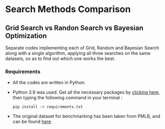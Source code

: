 # Search Methods Comparison

## Grid Search vs Randon Search vs Bayesian Optimization
Separate codes implementing each of Grid, Random and Bayesian Search along with a single algorithm, applying all three searches on the same datasets, so as to find out which one works the best.

### Requirements 
- All the codes are written in Python.
- Python 3.9 was used. Get all the necessary packages by [clicking here](requirements.txt), then typing the following command in your terminal : 

    ```
    pip install -r requirements.txt
   ```
- The original dataset for benchmarking has been taken from PMLB, and can be found [here](https://epistasislab.github.io/pmlb/).
